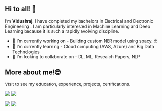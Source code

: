 ## Hi to all! 👋

I’m **Vidushraj**. I have completed my bachelors in Electrical and Electronic Engineering . I am particularly interested in Machine Learning and Deep Learning because it is such a rapidly evolving discipline.

- 🔭 I’m currently working on - Building custom NER model using spacy. 🤓
- 🌱 I’m currently learning - Cloud computing (AWS, Azure) and Big Data Technologies
- 👯 I’m looking to collaborate on - DL, ML, Research Papers, NLP


## More about me!😎
Visit to see my education, experience, projects, certifications. 

[<img target="_blank" src="https://img.icons8.com/dusk/64/000000/internet.png">](https://vidushraj.herokuapp.com/)    [<img target="_blank" src="https://img.icons8.com/doodle/64/000000/linkedin-circled.png"/>](https://www.linkedin.com/in/vidushraj5/) 

[<img src="https://img.icons8.com/dusk/64/000000/medium-new.png"/>](https://medium.com/@vidushraj5)   [<img src="https://img.icons8.com/windows/64/000000/hackerrank.png"/>](https://www.hackerrank.com/TeamAgni_HA20?hr_r=1)
